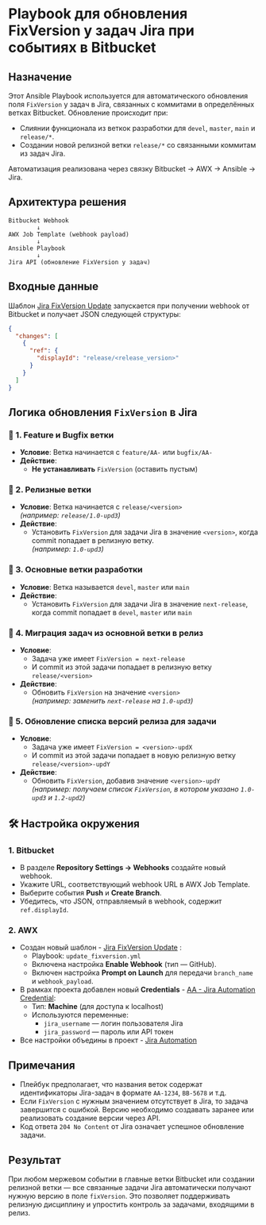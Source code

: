 # Playbook для обновления FixVersion у задач Jira при событиях в Bitbucket

## Назначение

Этот Ansible Playbook используется для автоматического обновления поля `FixVersion` у задач в Jira, связанных с коммитами в определённых ветках Bitbucket. 
Обновление происходит при:

- Слиянии функционала из веткок разработки для `devel`, `master`, `main` и `release/*`.
- Создании новой релизной ветки `release/*` со связанными коммитам из задач Jira.

Автоматизация реализована через связку Bitbucket → AWX → Ansible → Jira.

## Архитектура решения

```
Bitbucket Webhook
        ↓
AWX Job Template (webhook payload)
        ↓
Ansible Playbook
        ↓
Jira API (обновление FixVersion у задач)
```

## Входные данные

Шаблон [Jira FixVersion Update](https://controller.aa.astra-team.ru/#/templates/job_template/3460/details) запускается при получении webhook от Bitbucket и получает JSON следующей структуры:

```json
{
  "changes": [
    {
      "ref": {
        "displayId": "release/<release_version>"
      }
    }
  ]
}
```


## Логика обновления `FixVersion` в Jira

### 🔹 1. **Feature и Bugfix ветки**
- **Условие**: Ветка начинается с `feature/АА-` или `bugfix/АА-`
- **Действие**:  
  - **Не устанавливать** `FixVersion` (оставить пустым)

### 🔹 2. **Релизные ветки**
- **Условие**: Ветка начинается с `release/<version>`  
  _(например: `release/1.0-upd3`)_
- **Действие**:  
  - Установить `FixVersion` для задачи Jira в значение `<version>`, когда commit попадает в релизную ветку.  
  _(например: `1.0-upd3`)_

### 🔹 3. **Основные ветки разработки**
- **Условие**: Ветка называется `devel`, `master` или `main`
- **Действие**:  
  - Установить `FixVersion` для задачи Jira в значение `next-release`, когда commit попадает в `devel`, `master` или `main`

### 🔹 4. **Миграция задач из основной ветки в релиз**
- **Условие**:  
  - Задача уже имеет `FixVersion = next-release`  
  - И commit из этой задачи попадает в релизную ветку `release/<version>`
- **Действие**:  
  - Обновить `FixVersion` на значение `<version>`  
  _(например: заменить `next-release` на `1.0-upd3`)_

### 🔹 5. **Обновление списка версий релиза для задачи**
- **Условие**:  
  - Задача уже имеет `FixVersion = <version>-updX`  
  - И commit из этой задачи попадает в новую релизную ветку `release/<version>-updY`
- **Действие**:  
  - Обновить `FixVersion`, добавив значение `<version>-updY`  
  _(например: получаем список `FixVersion`, в котором указано `1.0-upd3` и `1.2-upd2`)_

## 🛠 Настройка окружения

### 1. Bitbucket
- В разделе **Repository Settings → Webhooks** создайте новый webhook.
- Укажите URL, соответствующий webhook URL в AWX Job Template.
- Выберите события **Push** и **Create Branch**.
- Убедитесь, что JSON, отправляемый в webhook, содержит `ref.displayId`.

### 2. AWX
- Создан новый шаблон - [Jira FixVersion Update](https://controller.aa.astra-team.ru/#/templates/job_template/3460/details) :
  - Playbook: `update_fixversion.yml`
  - Включена настройка **Enable Webhook** (тип — GitHub).
  - Включен настройка **Prompt on Launch** для передачи `branch_name` и `webhook_payload`.
- В рамках проекта добавлен новый **Credentials** - [AA - Jira Automation Credential](https://controller.aa.astra-team.ru/#/credentials/1600/details):
  - Тип: **Machine** (для доступа к localhost)
  - Используются переменные:
    - `jira_username` — логин пользователя Jira
    - `jira_password` — пароль или API токен
- Все настройки объедины в проект - [Jira Automation](https://controller.aa.astra-team.ru/#/projects/3458/details)

## Примечания

- Плейбук предполагает, что названия веток содержат идентификаторы Jira-задач в формате `AA-1234`, `BB-5678` и т.д.
- Если `FixVersion` с нужным значением отсутствует в Jira, то задача завершится с ошибкой. Версию необходимо создавать заранее или реализовать создание версии через API.
- Код ответа `204 No Content` от Jira означает успешное обновление задачи.

## Результат

При любом мержевом событии в главные ветки Bitbucket или создании релизной ветки — все связанные задачи Jira автоматически получают нужную версию в поле `fixVersion`. 
Это позволяет поддерживать релизную дисциплину и упростить контроль за задачами, входящими в релиз.
